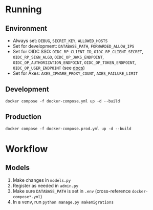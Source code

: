 # Running
## Environment
- Always set: ``DEBUG``, ``SECRET_KEY``, ``ALLOWED_HOSTS``
- Set for development: ``DATABASE_PATH``, ``FORWARDED_ALLOW_IPS``
- Set for OIDC SSO: ``OIDC_RP_CLIENT_ID``, ``OIDC_RP_CLIENT_SECRET``, ``OIDC_RP_SIGN_ALGO``, ``OIDC_OP_JWKS_ENDPOINT``, ``OIDC_OP_AUTHORIZATION_ENDPOINT``, ``OIDC_OP_TOKEN_ENDPOINT``, ``OIDC_OP_USER_ENDPOINT`` (see [docs](https://mozilla-django-oidc.readthedocs.io/en/stable/installation.html))
- Set for Axes: ``AXES_IPWARE_PROXY_COUNT``, ``AXES_FAILURE_LIMIT``

## Development
``docker compose -f docker-compose.yml up -d --build``

## Production
``docker compose -f docker-compose.prod.yml up -d --build``

# Workflow
## Models
1. Make changes in ``models.py``
2. Register as needed in ``admin.py``
3. Make sure ``DATABASE_PATH`` is set in ``.env`` (cross-reference ``docker-compose*.yml``)
4. In a venv, run ``python manage.py makemigrations``